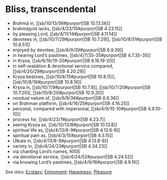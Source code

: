 # Bliss, transcendental

* Brahmā in, [[sb/10/13/56#purport|SB 10.13.56]]
* brahmajyoti lacks, [[sb/4/23/15#purport|SB 4.23.15]]
* by pleasing Lord, [[sb/4/11/14#purport|SB 4.11.14]]
* devotees in, [[sb/10/7/29#purport|SB 10.7.29]], [[sb/10/8/51#purport|SB 10.8.51]]
* enjoyed by devotee, [[sb/6/9/39#purport|SB 6.9.39]]
* in hearing Lord’s pastimes, [[sb/4/7/35-35#purport|SB 4.7.35-35]]
* in Kṛṣṇa, [[sb/6/16/19-20#purport|SB 6.16.19-20]]
* in self-realiātion & devotional service compared, [[sb/4/20/29#purport|SB 4.20.29]]
* Kṛṣṇa bestows, [[sb/10/8/15#purport|SB 10.8.15]], [[sb/10/8/16#purport|SB 10.8.16]]
* Kṛṣṇa in, [[sb/10/7/9#purport|SB 10.7.9]], [[sb/10/7/20#purport|SB 10.7.20]], [[sb/10/9/20#purport|SB 10.9.20]]
* nondual nature of, [[sb/6/9/36#purport|SB 6.9.36]]
* on Brahman platform, [[sb/4/16/25#purport|SB 4.16.25]]
* personal, compared with impersonal, [[sb/4/9/10-10#purport|SB 4.9.10-10]]
* process for, [[sb/4/23/7#purport|SB 4.23.7]]
* seeing Kṛṣṇa as, [[sb/10/13/8#purport|SB 10.13.8]]
* spiritual life as, [[sb/4/13/8-9#purport|SB 4.13.8-9]]
* spiritual pain as, [[sb/4/3/15#purport|SB 4.3.15]]
* Utkala in, [[sb/4/13/8-9#purport|SB 4.13.8-9]]
* variety in, [[sb/4/24/23#purport|SB 4.24.23]]
* via chanting Lord’s names, N105
* via devotional service, [[sb/4/24/52#purport|SB 4.24.52]]
* via knowing Lord’s pastimes, [[sb/4/9/16#purport|SB 4.9.16]]

*See also:* [Ecstasy](entries/ecstasy.md); [Enjoyment](entries/enjoyment.md); [Happiness](entries/happiness.md); [Pleasure](entries/pleasure.md)
